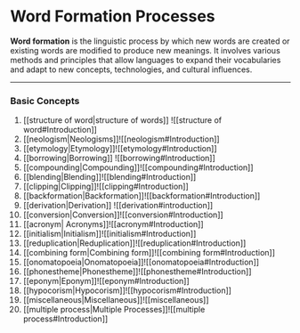 # Word Formation Processes

**Word formation** is the linguistic process by which new words are created or existing words are modified to produce new meanings. It involves various methods and principles that allow languages to expand their vocabularies and adapt to new concepts, technologies, and cultural influences.

---
### Basic Concepts
1. [[structure of word|structure of words]] ![[structure of word#Introduction]]
2. [[neologism|Neologisms]]![[neologism#Introduction]]
3. [[etymology|Etymology]]![[etymology#Introduction]]
4. [[borrowing|Borrowing]] ![[borrowing#Introduction]]
5. [[compounding|Compounding]]![[compounding#Introduction]]
6. [[blending|Blending]]![[blending#Introduction]]
7. [[clipping|Clipping]]![[clipping#Introduction]]
8. [[backformation|Backformation]]![[backformation#Introduction]]
9. [[derivation|Derivation]] ![[derivation#introduction]]
10. [[conversion|Conversion]]![[conversion#Introduction]]
11. [[acronym| Acronyms]]![[acronym#Introduction]]
12. [[initialism|Initialism]]![[initialism#Introduction]]
13.  [[reduplication|Reduplication]]![[reduplication#Introduction]]
14. [[combining form|Combining form]]![[combining form#Introduction]]
15. [[onomatopoeia|Onomatopoeia]]![[onomatopoeia#Introduction]]
16. [[phonestheme|Phonestheme]]![[phonestheme#Introduction]]
17. [[eponym|Eponym]]![[eponym#Introduction]]
18. [[hypocorism|Hypocorism]]![[hypocorism#Introduction]]
19. [[miscellaneous|Miscellaneous]]![[miscellaneous]]
20. [[multiple process|Multiple Processes]]![[multiple process#Introduction]]



